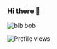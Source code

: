 ### Hi there 👋

![bib bob](https://user-images.githubusercontent.com/38053682/131028716-92b8a00b-b767-4258-8e28-25f8d094a01f.gif)

![Profile views](https://gpvc.arturio.dev/[AlexeySeySey])

<!--
**AlexeySeySey/AlexeySeySey** is a ✨ _special_ ✨ repository because its `README.md` (this file) appears on your GitHub profile.

Here are some ideas to get you started:

- 🔭 I’m currently working on ...
- 🌱 I’m currently learning ...
- 👯 I’m looking to collaborate on ...
- 🤔 I’m looking for help with ...
- 💬 Ask me about ...
- 📫 How to reach me: ...
- 😄 Pronouns: ...
- ⚡ Fun fact: ...
-->
